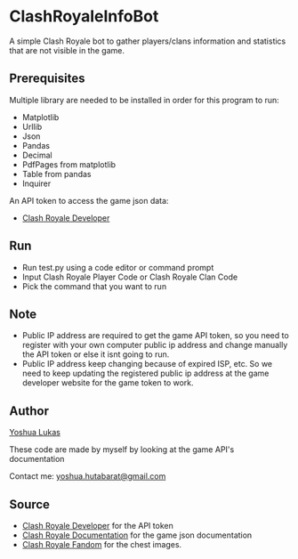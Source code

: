 # ClashRoyaleInfoBot
A simple Clash Royale bot to gather players/clans information and statistics that are not visible in the game.

## Prerequisites
Multiple library are needed to be installed in order for this program to run:
* Matplotlib
* Urllib
* Json
* Pandas
* Decimal
* PdfPages from matplotlib
* Table from pandas
* Inquirer

An API token to access the game json data:
* [Clash Royale Developer](https://developer.clashroyale.com/#/)

## Run
* Run test.py using a code editor or command prompt
* Input Clash Royale Player Code or Clash Royale Clan Code 
* Pick the command that you want to run

## Note
* Public IP address are required to get the game API token, so you need to register with your own computer public ip address and change manually the API token or else it isnt going to run. 
* Public IP address keep changing because of expired ISP, etc. So we need to keep updating the registered public ip address at the game developer website for the game token to work.

## Author

[Yoshua Lukas](https://github.com/yoshualukash)

These code are made by myself by looking at the game API's documentation

Contact me: yoshua.hutabarat@gmail.com

## Source
* [Clash Royale Developer](https://developer.clashroyale.com/#/) for the API token
* [Clash Royale Documentation](https://developer.clashroyale.com/#/documentation) for the game json documentation
* [Clash Royale Fandom](https://clashroyale.fandom.com/wiki/Chests) for the chest images.
